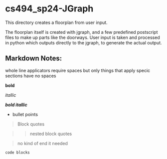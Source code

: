 # cs494_sp24-JGraph

This directory creates a floorplan from user input.

The floorplan itself is created with jgraph, and a few predefined postscript files to make up parts like the doorways. 
User input is taken and processed in python which outputs directly to the jgraph, to generate the actual output. 

## Markdown Notes:

whole line applicators require spaces but only things that apply specic sections have no spaces

**bold** 

*itallic*

***bold itallic***

- bullet points 

> Block quotes 

>> nested block quotes 

> no kind of end it needed

`code blocks`

